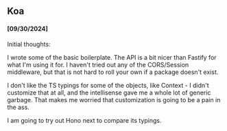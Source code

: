 ## Koa

#### [09/30/2024]

Initial thoughts:

I wrote some of the basic boilerplate. The API is a bit nicer than Fastify for what I'm using it for. I haven't tried out any of the CORS/Session middleware, but that is not hard to roll your own if a package doesn't exist.

I don't like the TS typings for some of the objects, like Context - I didn't customize that at all, and the intellisense gave me a whole lot of generic garbage. That makes me worried that customization is going to be a pain in the ass.

I am going to try out Hono next to compare its typings.


